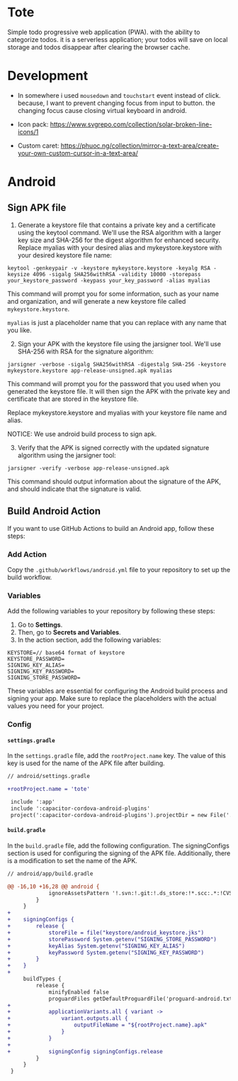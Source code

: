 # Tote

Simple todo progressive web application (PWA). with the ability to categorize todos. it is a serverless application; your todos will save on local storage and todos disappear after clearing the browser cache.

# Development

- In somewhere i used `mousedown` and `touchstart` event instead of click. because,
I want to prevent changing focus from input to button. the changing focus cause
closing virtual keyboard in android.

- Icon pack: https://www.svgrepo.com/collection/solar-broken-line-icons/1
- Custom caret: https://phuoc.ng/collection/mirror-a-text-area/create-your-own-custom-cursor-in-a-text-area/

# Android

## Sign APK file

1. Generate a keystore file that contains a private key and a certificate using the keytool command. We'll use the RSA algorithm with a larger key size and SHA-256 for the digest algorithm for enhanced security. Replace myalias with your desired alias and mykeystore.keystore with your desired keystore file name:

```
keytool -genkeypair -v -keystore mykeystore.keystore -keyalg RSA -keysize 4096 -sigalg SHA256withRSA -validity 10000 -storepass your_keystore_password -keypass your_key_password -alias myalias
```

This command will prompt you for some information, such as your name and organization, and will generate a new keystore file called `mykeystore.keystore`.

`myalias` is just a placeholder name that you can replace with any name that you like. 

2. Sign your APK with the keystore file using the jarsigner tool. We'll use SHA-256 with RSA for the signature algorithm:

```
jarsigner -verbose -sigalg SHA256withRSA -digestalg SHA-256 -keystore mykeystore.keystore app-release-unsigned.apk myalias
```

This command will prompt you for the password that you used when you generated the keystore file. It will then sign the APK with the private key and certificate that are stored in the keystore file.

Replace mykeystore.keystore and myalias with your keystore file name and alias.

NOTICE: We use android build process to sign apk.

3. Verify that the APK is signed correctly with the updated signature algorithm using the jarsigner tool:

```
jarsigner -verify -verbose app-release-unsigned.apk
```

This command should output information about the signature of the APK, and should indicate that the signature is valid.

## Build Android Action

If you want to use GitHub Actions to build an Android app, follow these steps:

### Add Action

Copy the `.github/workflows/android.yml` file to your repository to set up the build workflow.

### Variables

Add the following variables to your repository by following these steps:

1. Go to **Settings**.
2. Then, go to **Secrets and Variables**.
3. In the action section, add the following variables:


```
KEYSTORE=// base64 format of keystore
KEYSTORE_PASSWORD=
SIGNING_KEY_ALIAS=
SIGNING_KEY_PASSWORD=
SIGNING_STORE_PASSWORD=
```

These variables are essential for configuring the Android build process and signing your app. Make sure to replace the placeholders with the actual values you need for your project.

### Config

#### `settings.gradle`

In the `settings.gradle` file, add the `rootProject.name` key. The value of this key is used for the name of the APK file after building.

```diff
// android/settings.gradle

+rootProject.name = 'tote'

 include ':app'
 include ':capacitor-cordova-android-plugins'
 project(':capacitor-cordova-android-plugins').projectDir = new File('./capacitor-cordova-android-plugins/')
```

#### `build.gradle`

In the `build.gradle` file, add the following configuration. The signingConfigs section is used for configuring the signing of the APK file. Additionally, there is a modification to set the name of the APK.

```diff
// android/app/build.gradle

@@ -16,10 +16,28 @@ android {
             ignoreAssetsPattern '!.svn:!.git:!.ds_store:!*.scc:.*:!CVS:!thumbs.db:!picasa.ini:!*~'
         }
     }
+
+    signingConfigs {
+        release {
+            storeFile = file("keystore/android_keystore.jks")
+            storePassword System.getenv("SIGNING_STORE_PASSWORD")
+            keyAlias System.getenv("SIGNING_KEY_ALIAS")
+            keyPassword System.getenv("SIGNING_KEY_PASSWORD")
+        }
+    }
+
     buildTypes {
         release {
             minifyEnabled false
             proguardFiles getDefaultProguardFile('proguard-android.txt'), 'proguard-rules.pro'
+
+            applicationVariants.all { variant ->
+                variant.outputs.all {
+                    outputFileName = "${rootProject.name}.apk"
+                }
+            }
+
+            signingConfig signingConfigs.release
         }
     }
 }
```
